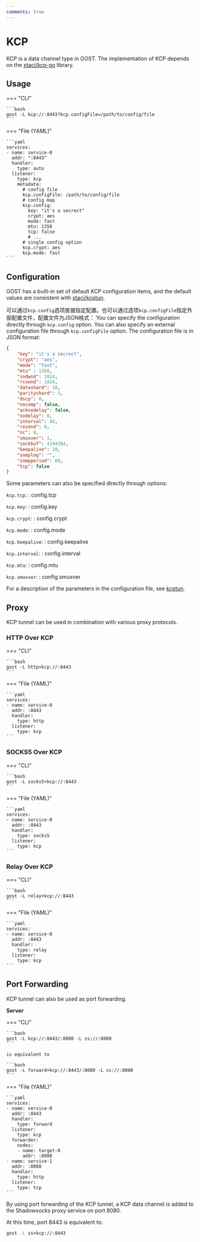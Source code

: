 ```yaml
---
comments: true
---
```


# KCP

KCP is a data channel type in GOST. The implementation of KCP depends on the [xtaci/kcp-go](https://github.com/xtaci/kcp-go) library.

## Usage

=== "CLI"

    ```bash
    gost -L kcp://:8443?kcp.configFile=/path/to/config/file
    ```

=== "File (YAML)"

    ```yaml
    services:
    - name: service-0
      addr: ":8443"
      handler:
        type: auto
      listener:
        type: kcp
        metadata:
          # config file
          kcp.configFile: /path/to/config/file
          # config map
          kcp.config:
            key: "it's a secrect"
            crypt: aes
            mode: fast
            mtu: 1350
            tcp: false
            # ...
          # single config option
          kcp.crypt: aes
          kcp.mode: fast
    ```

## Configuration

GOST has a built-in set of default KCP configuration items, and the default values ​​are consistent with [xtaci/kcptun](https://github.com/xtaci/kcptun).

可以通过`kcp.config`选项直接指定配置。也可以通过选项`kcp.configFile`指定外部配置文件，配置文件为JSON格式：
You can specify the configuration directly through `kcp.config` option. You can also specify an external configuration file through `kcp.configFile` option. The configuration file is in JSON format:

```json
{
    "key": "it's a secrect",
    "crypt": "aes",
    "mode": "fast",
    "mtu" : 1350,
    "sndwnd": 1024,
    "rcvwnd": 1024,
    "datashard": 10,
    "parityshard": 3,
    "dscp": 0,
    "nocomp": false,
    "acknodelay": false,
    "nodelay": 0,
    "interval": 40,
    "resend": 0,
    "nc": 0,
    "smuxver": 1,
    "sockbuf": 4194304,
    "keepalive": 10,
    "snmplog": "",
    "snmpperiod": 60,
    "tcp": false
}
```

Some parameters can also be specified directly through options:

`kcp.tcp`:
:    config.tcp   

`kcp.key`:
:    config.key

`kcp.crypt`:
:    config.crypt
  
`kcp.mode`:
:    config.mode

`kcp.keepalive`:
:    config.keepalive

`kcp.interval`:
:    config.interval
    
`kcp.mtu`:
:    config.mtu

`kcp.smuxver`:
:    config.smuxver

For a description of the parameters in the configuration file, see [kcptun](https://github.com/xtaci/kcptun#usage).

## Proxy

KCP tunnel can be used in combination with various proxy protocols.

### HTTP Over KCP

=== "CLI"

    ```bash
    gost -L http+kcp://:8443
    ```

=== "File (YAML)"

    ```yaml
    services:
    - name: service-0
      addr: :8443
      handler:
        type: http
      listener:
        type: kcp
    ```

### SOCKS5 Over KCP

=== "CLI"

    ```bash
    gost -L socks5+kcp://:8443
    ```

=== "File (YAML)"

    ```yaml
    services:
    - name: service-0
      addr: :8443
      handler:
        type: socks5
      listener:
        type: kcp
    ```

### Relay Over KCP

=== "CLI"

    ```bash
    gost -L relay+kcp://:8443
    ```

=== "File (YAML)"

    ```yaml
    services:
    - name: service-0
      addr: :8443
      handler:
        type: relay
      listener:
        type: kcp
    ```

## Port Forwarding

KCP tunnel can also be used as port forwarding.

**Server**

=== "CLI"

    ```bash
    gost -L kcp://:8443/:8080 -L ss://:8080
    ```

    is equivalent to

    ```bash
    gost -L forward+kcp://:8443/:8080 -L ss://:8080
    ```

=== "File (YAML)"

    ```yaml
    services:
    - name: service-0
      addr: :8443
      handler:
        type: forward
      listener:
        type: kcp
      forwarder:
        nodes:
        - name: target-0
          addr: :8080
    - name: service-1
      addr: :8080
      handler:
        type: http
      listener:
        type: tcp
    ```

By using port forwarding of the KCP tunnel, a KCP data channel is added to the Shadowsocks proxy service on port 8080.

At this time, port 8443 is equivalent to:

```bash
gost -L ss+kcp://:8443
```